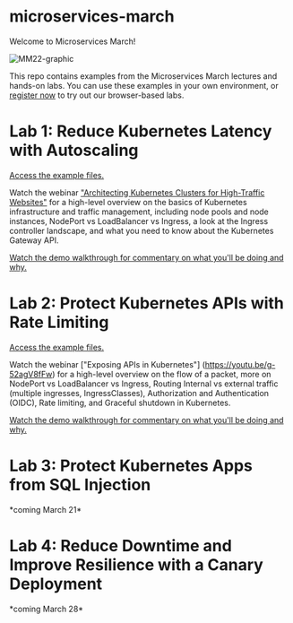 # microservices-march
Welcome to Microservices March!

![MM22-graphic](https://github.com/nginxinc/microservices-march/blob/8d4e309bce57a4bc94f0a39705988667cff4b4c5/CAMP-NGINX-MicroservicesMarch2022-SM-Unit1-1200x628-main@2x.png)

This repo contains examples from the Microservices March lectures and hands-on labs. You can use these examples in your own environment, or [register now](https://www.nginx.com/c/microservices-march-2022-kubernetes-networking/) to try out our browser-based labs.


<h1>Lab 1: Reduce Kubernetes Latency with Autoscaling</h1>

[Access the example files.](https://github.com/nginxinc/microservices-march/tree/main/Lab%201%20-%20Reduce%20Kubernetes%20Latency%20with%20Autoscaling)

Watch the webinar ["Architecting Kubernetes Clusters for High-Traffic Websites"](https://youtu.be/t_CiHcKE-dc) for a high-level overview on the basics of Kubernetes infrastructure and traffic management, including node pools and node instances, NodePort vs LoadBalancer vs Ingress, a look at the Ingress controller landscape, and what you need to know about the Kubernetes Gateway API.

[Watch the demo walkthrough for commentary on what you'll be doing and why.](https://youtu.be/Lj2Mks_M8Ks)


<h1>Lab 2: Protect Kubernetes APIs with Rate Limiting</h1>

[Access the example files.](https://github.com/nginxinc/microservices-march/tree/main/Lab%202%20-%20Protect%20Kubernetes%20APIs%20with%20Rate%20Limiting)

Watch the webinar ["Exposing APIs in Kubernetes"] (https://youtu.be/g-52agV8fFw) for a high-level overview on the flow of a packet, more on NodePort vs LoadBalancer vs Ingress, Routing Internal vs external traffic (multiple ingresses, IngressClasses), Authorization and Authentication (OIDC), Rate limiting, and Graceful shutdown in Kubernetes.

[Watch the demo walkthrough for commentary on what you'll be doing and why.](https://youtu.be/DbwBg_gkr2c)

<h1>Lab 3: Protect Kubernetes Apps from SQL Injection</h1>
*coming March 21*

<h1>Lab 4: Reduce Downtime and Improve Resilience with a Canary Deployment</h1>
*coming March 28*
